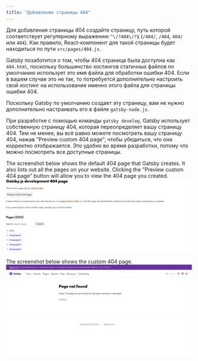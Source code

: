 ```yaml
---
title: "Добавление страницы 404"
---
```


Для добавления страницы 404 создайте страницу, путь которой соответствует регулярному выражению
`^\/?404\/?$` (`/404/`, `/404`, `404/` или `404`). Как правило, React-компонент для такой страницы будет находиться по пути
`src/pages/404.js`.

Gatsby позаботится о том, чтобы 404 страница была доступна как `404.html`, поскольку большинство хостингов
статичных файлов по умолчанию использует это имя файла для обработки ошибки 404. Если в вашем случае
это не так, то потребуется дополнительно настроить свой хостинг на использование именно этого файла для 
страницы ошибки 404. 

Поскольку Gatsby по умолчанию создает эту страницу, 
вам не нужно дополнительно настраивать его в файле `gatsby-node.js`.

При разработке с помощью команды `gatsby develop`, Gatsby использует собственную страницу 404,
которая переопределяет вашу страницу 404. Тем не менее, вы всё равно можете посмотреть вашу страницу 404, 
нажав "Preview custom 404 page", чтобы убедиться, что она корректно отображается. Это удобно
во время разработки, потому что можно посмотреть все доступные страницы.

The screenshot below shows the default 404 page that Gatsby creates. It also lists out all the pages on your website. Clicking the "Preview custom 404 page" button will allow you to view the 404 page you created.
![Gatsby Default 404 Page](./images/gatsby-default-404.png)

The screenshot below shows the custom 404 page.
![Gatsby Custom 404 Page](./images/gatsby-custom-404.png)
